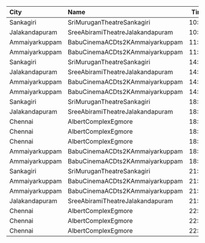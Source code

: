 | City           | Name                             |  Time | Type        | Price | Capacity | Booked |
| :------------- | :------------------------------- | ----: | :---------- | ----: | -------: | -----: |
| Sankagiri      | SriMuruganTheatreSankagiri       | 10:30 | Balcony     |   70₹ |       10 |      0 |
| Jalakandapuram | SreeAbiramiTheatreJalakandapuram | 10:30 | Balcony     |   70₹ |       40 |      0 |
| Ammaiyarkuppam | BabuCinemaACDts2KAmmaiyarkuppam  | 11:30 | FirstClass  |   70₹ |       36 |     18 |
| Ammaiyarkuppam | BabuCinemaACDts2KAmmaiyarkuppam  | 11:30 | SecondClass |   50₹ |      328 |    163 |
| Sankagiri      | SriMuruganTheatreSankagiri       | 14:00 | Balcony     |   70₹ |       10 |      0 |
| Jalakandapuram | SreeAbiramiTheatreJalakandapuram | 14:00 | Balcony     |   70₹ |       40 |      0 |
| Ammaiyarkuppam | BabuCinemaACDts2KAmmaiyarkuppam  | 14:45 | FirstClass  |   70₹ |       36 |     18 |
| Ammaiyarkuppam | BabuCinemaACDts2KAmmaiyarkuppam  | 14:45 | SecondClass |   50₹ |      328 |    163 |
| Sankagiri      | SriMuruganTheatreSankagiri       | 18:00 | Balcony     |   70₹ |       10 |      0 |
| Jalakandapuram | SreeAbiramiTheatreJalakandapuram | 18:00 | Balcony     |   70₹ |       40 |      0 |
| Chennai        | AlbertComplexEgmore              | 18:30 | FirstClass  |   95₹ |      158 |    102 |
| Chennai        | AlbertComplexEgmore              | 18:30 | SecondClass |   75₹ |       84 |     42 |
| Chennai        | AlbertComplexEgmore              | 18:30 | ThirdClass  |   50₹ |       28 |     14 |
| Ammaiyarkuppam | BabuCinemaACDts2KAmmaiyarkuppam  | 18:30 | FirstClass  |   70₹ |       36 |     18 |
| Ammaiyarkuppam | BabuCinemaACDts2KAmmaiyarkuppam  | 18:30 | SecondClass |   50₹ |      328 |    163 |
| Sankagiri      | SriMuruganTheatreSankagiri       | 21:30 | Balcony     |   70₹ |       10 |      0 |
| Ammaiyarkuppam | BabuCinemaACDts2KAmmaiyarkuppam  | 21:45 | FirstClass  |   70₹ |       36 |     18 |
| Ammaiyarkuppam | BabuCinemaACDts2KAmmaiyarkuppam  | 21:45 | SecondClass |   50₹ |      328 |    163 |
| Jalakandapuram | SreeAbiramiTheatreJalakandapuram | 21:45 | Balcony     |   70₹ |       40 |      0 |
| Chennai        | AlbertComplexEgmore              | 22:00 | FirstClass  |   95₹ |      158 |     90 |
| Chennai        | AlbertComplexEgmore              | 22:00 | SecondClass |   75₹ |       84 |     42 |
| Chennai        | AlbertComplexEgmore              | 22:00 | ThirdClass  |   50₹ |       28 |     14 |